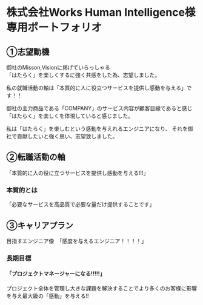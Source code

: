 # 株式会社Works Human Intelligence様　専用ポートフォリオ

## ①志望動機

  御社のMisson,Visionに掲げていらっしゃる</br>
  「はたらく」を楽しくするに強く共感をした為、志望しました。

  私の就職活動の軸は「本質的に人に役立つサービスを提供し感動を与える」です！！</br>

  御社の主力商品である「COMPANY」のサービス内容が顧客目線であると感じ</br>
  「はたらく」を楽しくを体現していると感じました。</br>

  私は「はたらく」を楽しむという感動を与えれるエンジニアになり、
  それを御社で貢献したいと強く思い、志望致しました。</br>


## ②転職活動の軸 

  「本質的に人の役に立つサービスを提供し感動を与える!!!」

### 本質的とは  

  「必要なサービスを高品質で必要な量だけ提供することです」

## ③キャリアプラン 

  目指すエンジニア像　「感度を与えるエンジニア！！！！」

### 長期目標 

  #### 「プロジェクトマネージャーになる!!!!!」
   
   プロジェクト全体を管理し大きな課題を解決することでより多くのお客様に影響を与え最大級の「感動」を与える!!


 
